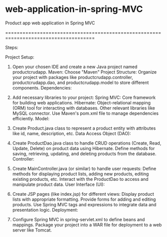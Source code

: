 # web-application-in-spring-MVC
Product app web application in Spring MVC

=====================================================================================

Steps:

Project Setup:

1. Open your chosen IDE and create a new Java project named productcrudapp.
Maven: Choose "Maven" 
Project Structure: Organize your project with packages like productcrudapp.controller, productcrudapp.dao, and productcrudapp.model to store different components.
Dependencies:

2. Add necessary libraries to your project:
Spring MVC: Core framework for building web applications.
Hibernate: Object-relational mapping (ORM) tool for interacting with databases.
Other relevant libraries like MySQL connector.
Use Maven's pom.xml file to manage dependencies efficiently.
Model:

3. Create Product.java class to represent a product entity with attributes like id, name, description, etc.
Data Access Object (DAO):

4. Create ProductDao.java class to handle CRUD operations (Create, Read, Update, Delete) on product data using Hibernate.
Define methods for saving, retrieving, updating, and deleting products from the database.
Controller:

5. Create MainController.java (or similar) to handle user requests:
Define methods for displaying product lists, adding new products, editing existing products, etc.
Interact with the ProductDao to access and manipulate product data.
User Interface (UI):

6. Create JSP pages (like index.jsp) for different views:
Display product lists with appropriate formatting.
Provide forms for adding and editing products.
Use Spring MVC tags and expressions to integrate data and presentation logic.
Deployment:

7. Configure Spring MVC in spring-servlet.xml to define beans and mappings.
Package your project into a WAR file for deployment to a web server like Tomcat.
